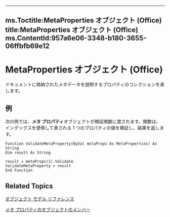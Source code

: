 

---
ms.Toctitle:MetaProperties オブジェクト (Office)
title:MetaProperties オブジェクト (Office)
ms.ContentId:957a6e06-3348-b180-3655-06ffbfb69e12
---
# MetaProperties オブジェクト (Office)




ドキュメントに格納されたメタデータを説明するプロパティのコレクションを表します。

## 例
次の例では、**メタ プロパティ**オブジェクトが検証関数に渡されます。関数は、インデックスを使用して表される 1 つのプロパティの値を検証し、結果を返します。

```vba
Function ValidateMetaProperty(ByVal metaProps As MetaProperties) As String 
Dim result As String 
 
result = metaProps(1).Validate 
ValidateMetaProperty = result 
End Function
```




## Related Topics

[オブジェクト モデル リファレンス](499c789a-aba2-0fad-649a-0ea964cd3b5e.md)

[メタ プロパティのオブジェクトのメンバー](0e2efa13-130c-59ad-07ee-8499f502064a.md)




